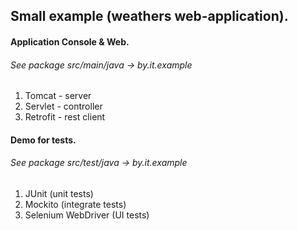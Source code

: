 ## Small example (weathers web-application).
#### Application Console & Web.

###### See package src/main/java -> by.it.example
 1. Tomcat - server
 2. Servlet - controller
 3. Retrofit - rest client 

#### Demo for tests. 
###### See package src/test/java -> by.it.example
 1. JUnit (unit tests)
 2. Mockito (integrate tests)
 3. Selenium WebDriver (UI tests)